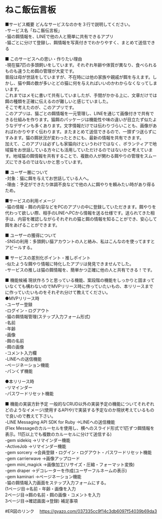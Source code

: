 # ねこ飯伝言板
■サービス概要 どんなサービスなのかを３行で説明してください。  
-サービス名「ねこ飯伝言板」  
-猫の餌情報を、LINEで他の人と簡単に共有できるアプリ  
-猫ごとに分けて登録し、餌情報を写真付きでわかりやすく、まとめて送信できる  

■ このサービスへの思い・作りたい理由  
-現在猫7匹の多頭飼いをしています。それぞれ年齢や体質が異なり、食べられるものも違うため餌の管理が大変です。  
普段は母が世話をしていますが、不在時には他の家族や親戚が餌を与えます。しかし、猫や餌の数が多いとどの猫に何を与えればいいのかわからなくなってしまいます。  
これまではメモに書いて共有していましたが、手間がかかる上に、文章だけでは餌の種類を正確に伝えるのが難しいと感じていました。  
そこで考えたのが、このアプリです。  
このアプリは、猫ごとの餌情報を一元管理し、LINEを通じて画像付きで共有できる仕組みを作ります。猫餌のパッケージは機能性や味の違いが目立たず似たようなデザインも多くあります。文字情報だけでは伝わりづらいことも、画像があればわかりやすく伝わります。またまとめて送信できるので、一頭ずつ送らずにすみます。猫の餌状況が変わったときにも、最新の情報を共有できます。  
加えて、このアプリは必ずしも家猫向けというわけではなく、ボランティアで地域猫をお世話している方々にも活用していただけるのではないかと考えています。地域猫の餌情報を共有することで、複数の人が関わる餌やりの管理をスムーズにできるのではないかと思っています。  

■ ユーザー層について  
-対象：猫に餌を与えてお世話している人へ。  
-理由：予定ができたり体調不良などで他の人に餌やりを頼みたい時があり得るため。  

■サービスの利用イメージ  
-猫の情報・餌の内容などをPCのアプリの中に登録していただきます。餌やりを代わって欲しい際、相手のLINEへPCから情報を送る仕様です。送られてきた相手は、内容を確認しながらそれぞれの猫と餌の情報を知ることができ、安心して餌をあげることができます。  

■ ユーザーの獲得について  
-SNSの利用：多頭飼い猫アカウントの人と絡み、私はこんなのを使ってますとアピールする。  

■ サービスの差別化ポイント・推しポイント  
-似たような餌やり情報に特化したアプリは発見できませんでした。  
-サービスの推しは猫の餌情報を、簡単かつ正確に他の人と共有できる！です。  

■ 機能候補 現状作ろうと思っている機能、案段階の機能をしっかりと固まっていなくても構わないのでMVPリリース時に作っていたいもの、本リリースまでに作っていたいものをそれぞれ分けて教えてください。  
●MVPリリース時  
-ユーザー登録  
-ログイン・ログアウト  
-猫の餌情報管理(ステップ入力フォーム形式)  
-名前  
-年齢  
-画像  
-餌の名前  
-餌の画像  
-コメント入力欄  
-LINEへの送信機能  
-ページネーション機能  
-パンくず機能  

●本リリース時  
-リマインダー  
-パスワードリセット機能  

■ 機能の実装方針予定 一般的なCRUD以外の実装予定の機能についてそれぞれどのようなイメージ(使用するAPIや)で実装する予定なのか現状考えているもので良いので教えて下さい。  
-LINE Messaging API SDK for Ruby →LINEへの送信機能  
(Flex Messageのカルーセルを使用し、横へのスライド形式で1匹ずつ餌情報を表示。11匹以上でも複数のカルーセルに分けて送信する)  
-gem sidekiq →リマインダー機能  
-ActiveJob →リマインダー機能  
-gem sorcery →会員登録・ログイン・ログアウト・パスワードリセット機能  
-gem carrierwave →画像アップロード  
-gem mini_magick →画像加工(リサイズ・圧縮・フォーマット変換)  
-gem draper →デコレーターを作成(ユーザーフルネームの表示)  
-gem kaminari →ページネーション機能  
-猫の餌情報入力画面をステップ入力フォームにする。  
(1ページ目→名前・年齢・画像を入力  
2ページ目→餌の名前・餌の画像・コメントを入力  
3ページ目→確認画面→登録) 補足事項  

#ER図のリンク　
https://gyazo.com/037335cc9f14c3db6097f54039b69da3

